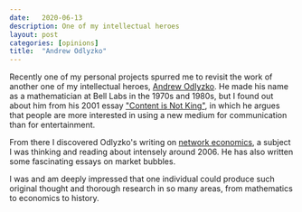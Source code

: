 ```yaml
---
date:   2020-06-13
description: One of my intellectual heroes
layout: post
categories: [opinions]
title:  "Andrew Odlyzko"
---
```


Recently one of my personal projects spurred me to revisit the work of another one of my intellectual heroes, [Andrew Odlyzko](https://en.wikipedia.org/wiki/Andrew_Odlyzko). He made his name as a mathematician at Bell Labs in the 1970s and 1980s, but I found out about him from his 2001 essay ["Content is Not King"](https://firstmonday.org/article/view/833/742), in which he argues that people are more interested in using a new medium for communication than for entertainment.

From there I discovered Odlyzko's writing on [network economics](http://www.dtc.umn.edu/~odlyzko/doc/complete.html), a subject I was thinking and reading about intensely around 2006. He has also written some fascinating essays on market bubbles.

I was and am deeply impressed that one individual could produce such original thought and thorough research in so many areas, from mathematics to economics to history.
